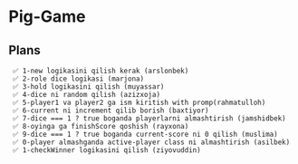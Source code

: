 # Pig-Game

## Plans

     ✅ 1-new logikasini qilish kerak (arslonbek)
     ✅ 2-role dice logikasi (marjona)
     ✅ 3-hold logikasini qilish (muyassar)
     ✅ 4-dice ni random qilish (azizxoja)
     ✅ 5-player1 va player2 ga ism kiritish with promp(rahmatulloh)
     ✅ 6-current ni increment qilib borish (baxtiyor)
     ✅ 7-dice === 1 ? true boganda playerlarni almashtirish (jamshidbek)
     ✅ 8-oyinga ga finishScore qoshish (rayxona)
     ✅ 9-dice === 1 ? true boganda current-score ni 0 qilish (muslima)
     ✅ 0-player almashganda active-player class ni almashtirish (asilbek)
     ✅ 1-checkWinner logikasini qilish (ziyovuddin)
